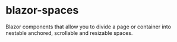 # blazor-spaces
Blazor components that allow you to divide a page or container into nestable anchored, scrollable and resizable spaces.
